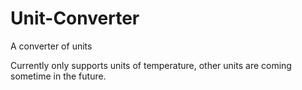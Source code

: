 # Unit-Converter
A converter of units

Currently only supports units of temperature, other units are coming sometime in the future.
